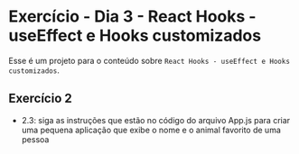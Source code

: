 # Exercício - Dia 3 - React Hooks - useEffect e Hooks customizados

Esse é um projeto para o conteúdo sobre `React Hooks - useEffect e Hooks customizados`.

## Exercício 2

- 2.3: siga as instruções que estão no código do arquivo App.js para criar uma pequena aplicação que exibe o nome e o animal favorito de uma pessoa
